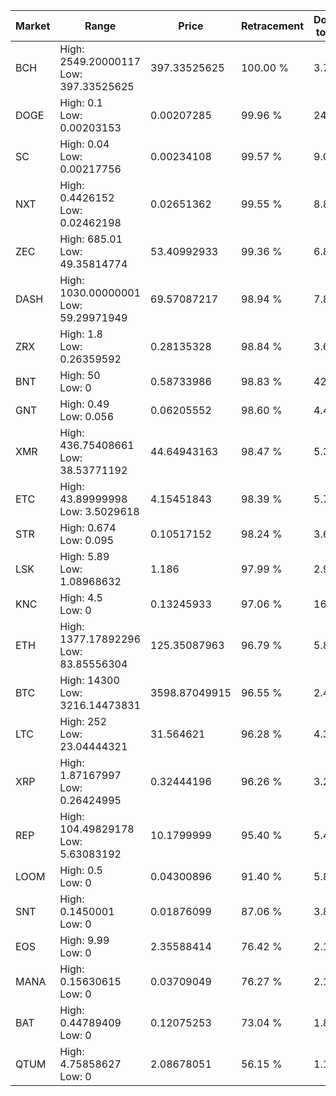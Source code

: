 | Market | Range | Price| Retracement | Doubles to 50% |
| --- | --- | --- | --- | --- |
| BCH | High: 2549.20000117<br />Low: 397.33525625 | 397.33525625 | 100.00 % | 3.71 |
| DOGE | High: 0.1<br />Low: 0.00203153 | 0.00207285 | 99.96 % | 24.61 |
| SC | High: 0.04<br />Low: 0.00217756 | 0.00234108 | 99.57 % | 9.01 |
| NXT | High: 0.4426152<br />Low: 0.02462198 | 0.02651362 | 99.55 % | 8.81 |
| ZEC | High: 685.01<br />Low: 49.35814774 | 53.40992933 | 99.36 % | 6.87 |
| DASH | High: 1030.00000001<br />Low: 59.29971949 | 69.57087217 | 98.94 % | 7.83 |
| ZRX | High: 1.8<br />Low: 0.26359592 | 0.28135328 | 98.84 % | 3.67 |
| BNT | High: 50<br />Low: 0 | 0.58733986 | 98.83 % | 42.56 |
| GNT | High: 0.49<br />Low: 0.056 | 0.06205552 | 98.60 % | 4.40 |
| XMR | High: 436.75408661<br />Low: 38.53771192 | 44.64943163 | 98.47 % | 5.32 |
| ETC | High: 43.89999998<br />Low: 3.5029618 | 4.15451843 | 98.39 % | 5.70 |
| STR | High: 0.674<br />Low: 0.095 | 0.10517152 | 98.24 % | 3.66 |
| LSK | High: 5.89<br />Low: 1.08968632 | 1.186 | 97.99 % | 2.94 |
| KNC | High: 4.5<br />Low: 0 | 0.13245933 | 97.06 % | 16.99 |
| ETH | High: 1377.17892296<br />Low: 83.85556304 | 125.35087963 | 96.79 % | 5.83 |
| BTC | High: 14300<br />Low: 3216.14473831 | 3598.87049915 | 96.55 % | 2.43 |
| LTC | High: 252<br />Low: 23.04444321 | 31.564621 | 96.28 % | 4.36 |
| XRP | High: 1.87167997<br />Low: 0.26424995 | 0.32444196 | 96.26 % | 3.29 |
| REP | High: 104.49829178<br />Low: 5.63083192 | 10.1799999 | 95.40 % | 5.41 |
| LOOM | High: 0.5<br />Low: 0 | 0.04300896 | 91.40 % | 5.81 |
| SNT | High: 0.1450001<br />Low: 0 | 0.01876099 | 87.06 % | 3.86 |
| EOS | High: 9.99<br />Low: 0 | 2.35588414 | 76.42 % | 2.12 |
| MANA | High: 0.15630615<br />Low: 0 | 0.03709049 | 76.27 % | 2.11 |
| BAT | High: 0.44789409<br />Low: 0 | 0.12075253 | 73.04 % | 1.85 |
| QTUM | High: 4.75858627<br />Low: 0 | 2.08678051 | 56.15 % | 1.14 |
